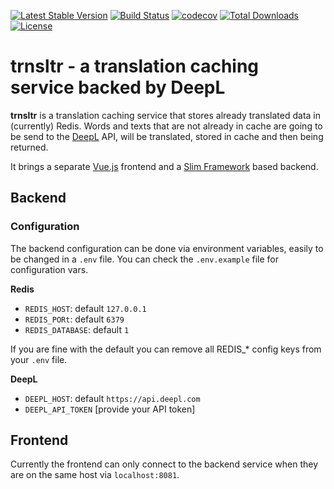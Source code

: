 [![Latest Stable Version](https://poser.pugx.org/codedge/trnsltr/v/stable?format=flat-square)](https://packagist.org/packages/codedge/trnsltr)
[![Build Status](https://travis-ci.org/codedge/trnsltr.svg?branch=master)](https://travis-ci.org/codedge/trnsltr)
[![codecov](https://codecov.io/gh/codedge/trnsltr/branch/master/graph/badge.svg)](https://codecov.io/gh/codedge/trnsltr)
[![Total Downloads](https://poser.pugx.org/codedge/trnsltr/downloads?format=flat-square)](https://packagist.org/packages/codedge/trnsltr)
[![License](https://poser.pugx.org/codedge/trnsltr/license?format=flat-square)](https://packagist.org/packages/codedge/trnsltr)

# trnsltr - a translation caching service backed by DeepL

**trnsltr** is a translation caching service that stores already translated data in (currently) Redis. Words and texts
that are not already in cache are going to be send to the [DeepL](https://www.deepl.com) API, will be translated, stored
in cache and then being returned.

It brings a separate [Vue.js](https://vuejs.org/) frontend and a [Slim Framework](https://www.slimframework.com) based backend.

## Backend

### Configuration

The backend configuration can be done via environment variables, easily to be changed in a `.env` file. You can check
the `.env.example` file for configuration vars.

**Redis**
* `REDIS_HOST`: default `127.0.0.1`
* `REDIS_PORt`: default `6379`
* `REDIS_DATABASE`: default `1` 

If you are fine with the default you can remove all REDIS_* config keys from your `.env` file.

**DeepL**
* `DEEPL_HOST`: default `https://api.deepl.com`
* `DEEPL_API_TOKEN` [provide your API token]

## Frontend

Currently the frontend can only connect to the backend service when they are on the same host via `localhost:8081`.
